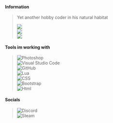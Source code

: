 #### Information

> Yet another hobby coder in his natural habitat
> 
> ![](https://img.shields.io/badge/Age%2025-05122A?style=for-the-badge&logo=Pinboard&logoColor=007ACC)\
![](https://img.shields.io/badge/Name%20Rasmus-05122A?style=for-the-badge&logo=Pinboard&logoColor=007ACC)\
![](https://img.shields.io/badge/Region%20Denmark-05122A?style=for-the-badge&logo=Pinboard&logoColor=007ACC)

#### Tools im working with

> ![Photoshop](https://img.shields.io/badge/-Photoshop-05122A?style=for-the-badge&logo=adobe-photoshop&logoColor=FFFFFF)\
![Visual Studio Code](https://img.shields.io/badge/-Visual%20Studio%20Code-05122A?style=for-the-badge&logo=visual-studio-code)\
![GitHub](https://img.shields.io/badge/-GitHub-05122A?style=for-the-badge&logo=github)\
![Lua](https://img.shields.io/badge/-Lua-05122A?style=for-the-badge&logo=lua)\
![CSS](https://img.shields.io/badge/-CSS-05122A?style=for-the-badge&logo=CSS3)\
![Bootstrap](https://img.shields.io/badge/-Bootstrap-05122A?style=for-the-badge&logo=bootstrap&logoColor=FFFFFF)\
![Html](https://img.shields.io/badge/-Html-05122A?style=for-the-badge&logo=html5&logoColor=FFFFFF)

#### Socials

> ![Discord](https://img.shields.io/badge/Discord-05122A?style=for-the-badge&logo=discord&logoColor=FFFFFF)\
![Steam](https://img.shields.io/badge/Steam-05122A?style=for-the-badge&logo=steam)
